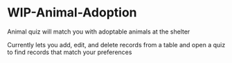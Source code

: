 # WIP-Animal-Adoption
Animal quiz will match you with adoptable animals at the shelter

Currently lets you add, edit, and delete records from a table and open a quiz to find records that match your preferences

